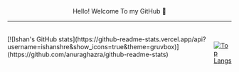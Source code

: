 <div id="header" align="center">
  Hello! Welcome To my GitHub 👋
</div>
<hr>
<br>

<div style="display: flex;">
  [![Ishan's GitHub stats](https://github-readme-stats.vercel.app/api?username=ishanshre&show_icons=true&theme=gruvbox)](https://github.com/anuraghazra/github-readme-stats)

[![Top Langs](https://github-readme-stats.vercel.app/api/top-langs/?username=ishanshre&theme=gruvbox)](https://github.com/anuraghazra/github-readme-stats)
</div>
<!--
**ishanshre/ishanshre** is a ✨ _special_ ✨ repository because its `README.md` (this file) appears on your GitHub profile.

Here are some ideas to get you started:

- 🔭 I’m currently working on ...
- 🌱 I’m currently learning ...
- 👯 I’m looking to collaborate on ...
- 🤔 I’m looking for help with ...
- 💬 Ask me about ...
- 📫 How to reach me: ...
- 😄 Pronouns: ...
- ⚡ Fun fact: ...
-->
